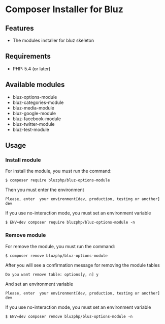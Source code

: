 # Composer Installer for Bluz

Features
-------------------------
* The modules installer for bluz skeleton

Requirements
-------------------------
* PHP: 5.4 (or later)

Available modules
-------------------------
* bluz-options-module
* bluz-categories-module
* bluz-media-module
* bluz-google-module
* bluz-facebook-module
* bluz-twitter-module
* bluz-test-module

Usage
-------------------------
### Install module
For install the module, you must run the command:
  

    $ composer require bluzphp/bluz-options-module

Then you must enter the environment


    Please, enter  your environment[dev, production, testing or another] dev



If you use no-interaction mode, you must set an environment variable
  

    $ ENV=dev composer require bluzphp/bluz-options-module -n


### Remove module
For remove the module, you must run the command:
    

    $ composer remove bluzphp/bluz-options-module


After you will see a confirmation message for removing the module tables

    Do you want remove table: options[y, n] y

And set an environment variable
    

    Please, enter  your environment[dev, production, testing or another] dev

    
If you use no-interaction mode, you must set an environment variable
  

    $ ENV=dev composer remove bluzphp/bluz-options-module -n



    
